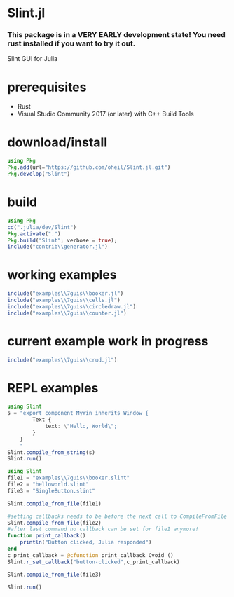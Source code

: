# Slint.jl

### This package is in a VERY EARLY development state! You need rust installed if you want to try it out.

Slint GUI for Julia

# prerequisites

- Rust
- Visual Studio Community 2017 (or later) with C++ Build Tools

# download/install

```julia
using Pkg
Pkg.add(url="https://github.com/oheil/Slint.jl.git")
Pkg.develop("Slint")
```

# build
```julia
using Pkg
cd(".julia/dev/Slint")
Pkg.activate(".")
Pkg.build("Slint"; verbose = true);
include("contrib\\generator.jl")
```

# working examples
```julia
include("examples\\7guis\\booker.jl")
include("examples\\7guis\\cells.jl")
include("examples\\7guis\\circledraw.jl")
include("examples\\7guis\\counter.jl")
```

# current example work in progress
```julia
include("examples\\7guis\\crud.jl")
```

# REPL examples
```julia
using Slint
s = "export component MyWin inherits Window {
        Text {
            text: \"Hello, World\";
        }
    }
    "
Slint.compile_from_string(s)
Slint.run()
```

```julia
using Slint
file1 = "examples\\7guis\\booker.slint"
file2 = "helloworld.slint"
file3 = "SingleButton.slint"

Slint.compile_from_file(file1)

#setting callbacks needs to be before the next call to CompileFromFile
Slint.compile_from_file(file2)
#after last command no callback can be set for file1 anymore!
function print_callback()
    println("Button clicked, Julia responded")
end
c_print_callback = @cfunction print_callback Cvoid ()
Slint.r_set_callback("button-clicked",c_print_callback)

Slint.compile_from_file(file3)

Slint.run()
```

